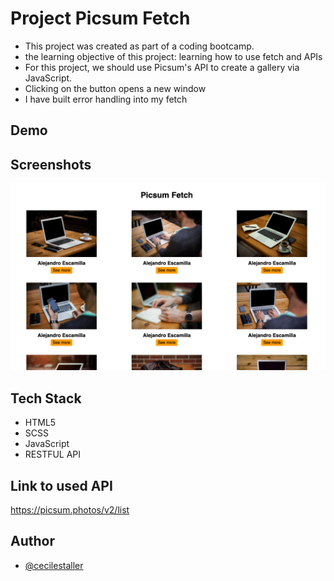 # Project Picsum Fetch

- This project was created as part of a coding bootcamp.
- the learning objective of this project: learning how to use fetch and APIs
- For this project, we should use Picsum's API to create a gallery via JavaScript.
- Clicking on the button opens a new window
- I have built error handling into my fetch

## Demo

## Screenshots

![pap flowchart](./assets/img/screenshot_picsumFetch.png)

## Tech Stack

- HTML5
- SCSS
- JavaScript
- RESTFUL API

## Link to used API

https://picsum.photos/v2/list

## Author

- [@cecilestaller](https://github.com/cecilestaller)
